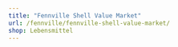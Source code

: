 ```yaml
---
title: "Fennville Shell Value Market"
url: /fennville/fennville-shell-value-market/
shop: Lebensmittel
---
```

